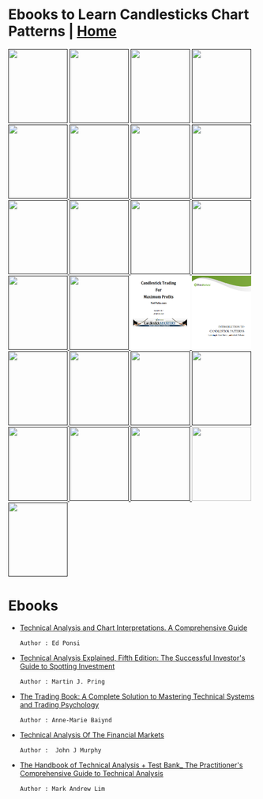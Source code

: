 # Ebooks to Learn Candlesticks Chart Patterns | <a href="https://github.com/SanjeevStephan/MySpace-Public/blob/master/Day-Trading.md">Home</a>
<!------------------------------------------------------ Candlesticks Chart Patterns Reading ------------------------------------------------------->
<!-- The_Candlestick_Trading_Bible  -->
<a href="">
<img src="https://i.gr-assets.com/images/S/compressed.photo.goodreads.com/books/1555654955l/40886872.jpg" width="120px" height="150px"/></a>

<!-- Steve_Nison-Japanese_Candlestick_Charting_Technique -->
<a href="">
<img src="https://images-na.ssl-images-amazon.com/images/I/91qk6wUs+yL.jpg" width="120px" height="150px"/></a>    

<!-- Getting Started In Chart Patterns -->
<a href="">
<img src="https://images-na.ssl-images-amazon.com/images/I/51K7DPA8jlL._SX329_BO1,204,203,200_.jpg" width="120px" height="150px"/></a>

<!-- encyclopedia-of-chart-patterns -->
<a href="">
<img src="https://genialebooks.com/wp-content/uploads/2019/04/f7f8141c80aa2e6e86101a551a285445-210x315.jpg" width="120px" height="150px"/></a>

<!-- Candlestick Charts _ An Introduction to Using Candlestick Charts -->
<a href="">
<img src="https://images-na.ssl-images-amazon.com/images/I/71TYcwq+dNL.jpg"  width="120px" height="150px"/> </a>

<!-- Candlestick Charting For Dummies -->
<a href="">
<img src="https://images-na.ssl-images-amazon.com/images/I/518-2Eqy0rL._SX258_BO1,204,203,200_.jpg"  width="120px" height="150px"/> </a>

<!-- Candlestick-Charting-Explained-Gregory-Morris -->
<a href="">
<img src="https://images-na.ssl-images-amazon.com/images/I/51wJMWGmzoL._AC_UL600_SR480,600_.jpg"  width="120px" height="150px"/> </a>

<!-- candlestick-charting-explained-workbook-s-gregory-l-morris -->
<a href="">
<img src="https://cdn.shopify.com/s/files/1/0084/5972/products/CCWB_512x.jpg?v=1519674794"  width="120px" height="150px"/> </a>

<!-- The power of Japanese candlestick charts _ advanced filtering techniques for trading stocks, futures and Forex  -->
<a href="">
<img src="https://i.gr-assets.com/images/S/compressed.photo.goodreads.com/books/1398025859l/18120678.jpg"  width="120px" height="150px"/> </a>

<!-- chartingmadeeasy  -->
<a href="">
<img src="https://sanet.pics/storage-4/0218/ZO1BLKVYSYXGIziYt5JH3ZkEYmltfVAf.jpg"  width="120px" height="150px"/> </a>

<!-- The_7_Chart_Patterns  -->
<a href="">
<img src="https://images-na.ssl-images-amazon.com/images/I/519TfhN43mL._SX291_BO1,204,203,200_.jpg"  width="120px" height="150px"/> </a>

<!-- The Secret Code of Japanese Candlesticks PDFDrive.com -->
<a href="">
<img src="https://image.slidesharecdn.com/88478465-the-secret-code-of-japanese-candlesticks-140216061601-phpapp01/95/thesecretcodeofjapanesecandlesticks-1-638.jpg?cb=1392532116"  width="120px" height="150px"/> </a>

<!-- Trade Chart Patterns Like the Pros -->
<a href="">
<img src="https://images-na.ssl-images-amazon.com/images/I/419bb73mG-L._SX258_BO1,204,203,200_.jpg"  width="120px" height="150px"/> </a>

<!-- Getting Started in Candlestick Charting -->
<a href="">
<img src="https://s.pdfdrive.com/assets/thumbs/a37/a37e43425322be739dba95102fe7e853.jpg"  width="120px" height="150px"/> </a>

<!-- The Candlestick Trading For Maximum Profits  -->
<a href="">
<img src="https://github.com/SanjeevStephan/DigitalSpace/blob/master/Ebooks/covers/Candlestick%20Trading%20For%20Maximum%20Profit.png"  width="120px" height="150px"/> </a>

<!-- INTRODUCTION TO CANDLESTICK PATTERNS  -->
<a href="">
<img src="https://github.com/SanjeevStephan/DigitalSpace/blob/master/Ebooks/covers/INTRODUCTION%20TO%20CANDLESTICK%20PATTERNS.PNG"  width="120px" height="150px"/> </a>

<!-- Candlesticks, Fibonacci, and Chart Pattern - Trading Software -->
<a href="">
<img src="https://s.pdfdrive.com/assets/thumbs/799/799a7141442fb9d60a3af17d17d39545.jpg"  width="120px" height="150px"/> </a>

<!-- Chart Your Way To Profits: The Online Trader's Guide to Technical Analysis -->
<a href="">
<img src="https://s.pdfdrive.com/assets/thumbs/655/655d0952bed5cbf67ce204d1e4a86392.jpg"  width="120px" height="150px"/> </a>

<!-- The Visual Investor: How to Spot Market Trends (Wiley Trading) -->
<a href="">
<img src="https://s.pdfdrive.com/assets/thumbs/1c1/1c1c711631ccfa3b587e5bb423110e31.jpg"  width="120px" height="150px"/> </a>

<!------------------------------------------------------ Price Actions Reading ------------------------------------------------------->

<!-- Technical Analysis of Gaps: Identifying Profitable Gaps for Trading -->
<a href="">
<img src="https://s.pdfdrive.com/assets/thumbs/f94/f9412696069721e3b221afa89ad5247e.jpg"  width="120px" height="150px"/> </a>

<!-- Technical Analysis Plain and Simple: Charting the Markets in Your Language (2nd Edition) -->
<a href="">
<img src="https://s.pdfdrive.com/assets/thumbs/dd8/dd8bc980ce95516a6770935142b8bcb7.jpg"  width="120px" height="150px"/> </a>

<!-- The Illustrated Guide to Technical Analysis Signals and Phrases -->
<a href="">
<img src="https://s.pdfdrive.com/assets/thumbs/69b/69bb7d017102106771d6cda997670d37.jpg"  width="120px" height="150px"/> </a>

<!-- Fibonacci Trading: How to Master the Time and Price Advantage -->
<a href="">
<img src="https://s.pdfdrive.com/assets/thumbs/72f/72f699698a6fa17ad4d73cc74a1a2e81.jpg"  width="120px" height="150px"/> </a>

<!-- Breakthrough Strategies for Predicting any Market: Charting Elliott Wave, Lucas, Fibonacci and -->
<a href="https://www.pdfdrive.com/breakthrough-strategies-for-predicting-any-market-charting-elliott-wave-lucas-fibonacci-and-time-for-profit-e159764648.html">
<img src="https://s.pdfdrive.com/assets/thumbs/0e6/0e605acff44b43301a0247cfb99798de.jpg"  width="120px" height="150px"/> </a>

<!-- The Gifts of Imperfection: Embrace Who You Are -->
<a href="">
<img src="https://s.pdfdrive.com/assets/thumbs/8a5/8a57e63db9422e1ebac221fe091f7505.jpg"  width="120px" height="150px"/> </a>


# Ebooks 
* <a href="https://drive.google.com/file/d/1g7YRILETP8Ju6YqbwXcH7xnAc-AXeq5d/view?usp=sharing">Technical Analysis and Chart Interpretations. A Comprehensive Guide </a>
    
      Author : Ed Ponsi    
* <a href="https://drive.google.com/file/d/1SOGToCDHStKrR_fmcCkWiP4OfzyAJgCB/view?usp=sharing">Technical Analysis Explained, Fifth Edition: The Successful Investor's Guide to Spotting Investment </a>

      Author : Martin J. Pring
* <a href="">The Trading Book: A Complete Solution to Mastering Technical Systems and Trading Psychology </a>
    
      Author : Anne-Marie Baiynd
* <a href="https://drive.google.com/file/d/1AaylYvh3T7lbZxlgZ7y1I3Z2pA0-EclM/view?usp=sharing">Technical Analysis Of The Financial Markets</a>
    
      Author :  John J Murphy      
* <a href="https://drive.google.com/file/d/1eXi1j0aD6NRbfDwrRubX52Ds8kDtielx/view?usp=sharing">The Handbook of Technical Analysis + Test Bank_ The Practitioner's Comprehensive Guide to Technical Analysis </a>

      Author : Mark Andrew Lim 



